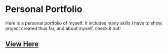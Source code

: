 # Personal Portfolio

Here is a personal portfolio of myself. It includes many skills I have to show, project created thus far, and about myself, check it out!

## [View Here](https://delvinsalman.github.io/DelvinSalmanPortfolio.github.io/)
